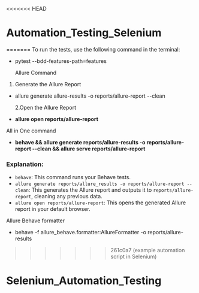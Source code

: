 <<<<<<< HEAD
# Automation_Testing_Selenium
=======
To run the tests, use the following command in the terminal:

- pytest --bdd-features-path=features

  Allure Command

1. Generate the Allure Report

- allure generate allure-results -o reports/allure-report --clean

  2.Open the Allure Report
- **allure open reports/allure-report**

All in One command

* **behave && allure generate reports/allure-results -o reports/allure-report --clean && allure serve reports/allure-report**

### Explanation:

* `behave`: This command runs your Behave tests.
* `allure generate reports/allure_results -o reports/allure-report --clean`: This generates the Allure report and outputs it to `reports/allure-report`, cleaning any previous data.
* `allure open reports/allure-report`: This opens the generated Allure report in your default browser.

Allure Behave formatter

- behave -f allure_behave.formatter:AllureFormatter -o reports/allure-results
>>>>>>> 261c0a7 (example automation script in Selenium)
# Selenium_Automation_Testing
